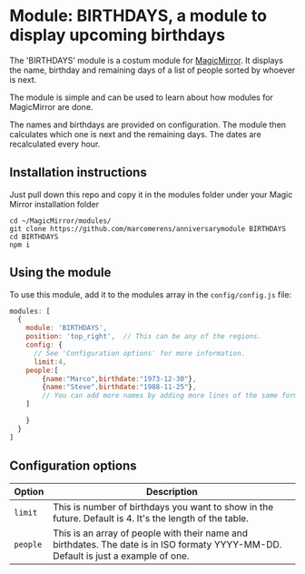 # Module: BIRTHDAYS, a module to display upcoming birthdays

The 'BIRTHDAYS' module is a costum module for [MagicMirror](https://github.com/MichMich/MagicMirror). 
It displays the name, birthday and remaining days of a list of people sorted by whoever is next.

The module is simple and can be used to learn about how modules for MagicMirror are done.

The names and birthdays are provided on configuration. The module then calculates which one is next and the remaining days.
The dates are recalculated every hour.

## Installation instructions 
Just pull down this repo and copy it in the modules folder under your Magic Mirror installation folder
```
cd ~/MagicMirror/modules/
git clone https://github.com/marcomerens/anniversarymodule BIRTHDAYS
cd BIRTHDAYS
npm i
```

## Using the module

To use this module, add it to the modules array in the `config/config.js` file:
````javascript
modules: [
  {
    module: 'BIRTHDAYS',
    position: 'top_right',  // This can be any of the regions.
    config: {
      // See 'Configuration options' for more information.
      limit:4,
	people:[
		{name:"Marco",birthdate:"1973-12-30"},
		{name:"Steve",birthdate:"1988-11-25"},
		// You can add more names by adding more lines of the same format. 
	]

    }
  }
]
````

## Configuration options

<table width="100%">
  <!-- why, markdown... -->
  <thead>
    <tr>
      <th>Option</th>
      <th width="100%">Description</th>
    </tr>
  <thead>
  <tbody>
    <tr>
      <td><code>limit</code></td>
      <td>This is number of birthdays you want to show in the future. Default is 4. It's the length of the table.
      </td>
</tr>
    <tr>
      <td><code>people</code></td>
      <td>This is an array of people with their name and birthdates. The date is in ISO formaty YYYY-MM-DD. 
	Default is just a example of one.
      </td>
    </tr>
  </tbody>
</table>
